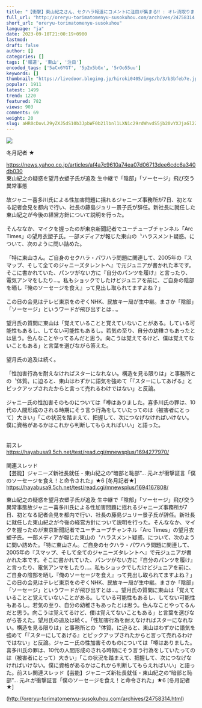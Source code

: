```yaml
---
title: "【衝撃】東山紀之さん、セクハラ報道にコメントに注目が集まる‼ : オレ流取りまとめニュース速報"
full_url: "http://oreryu-torimatomenyu-susokuhou.com/archives/24758314.html"
short_url: "oreryu-torimatomenyu-susokuhou"
language: "ja"
date: 2023-09-10T21:00:19+0900
lastmod: 
draft: false
author: []
categories: []
tags: ['報道', '東山', '注目']
encoded_tags: ['5aCx6YGT', '5p2x5bGx', '5rOo55uu']
keywords: []
thumbnail: "https://livedoor.blogimg.jp/hiroki0405/imgs/b/3/b3bfeb7e.jpg"
popular: 1911
latest: 1499
trend: 1220
featured: 782
views: 903
comments: 69
weight: 20
slug: aHR0cDovL29yZXJ5dS10b3JpbWF0b21lbnl1LXN1c29rdWhvdS5jb20vYXJjaGl2ZXMvMjQ3NTgzMTQuaHRtbA==
---
```


![](https://livedoor.blogimg.jp/hiroki0405/imgs/b/3/b3bfeb7e.jpg)

<div><p>冬月記者 ★ </p><a target='_blank' href='https://news.yahoo.co.jp/articles/af4a7c9610a74ea07d06713dee6cdc6a340db030'>https://news.yahoo.co.jp/articles/af4a7c9610a74ea07d06713dee6cdc6a340db030</a> <br> 東山紀之の疑惑を望月衣塑子氏が追及 生中継で「陰部」「ソーセージ」飛び交う異常事態 <br> <br> 故ジャニー喜多川氏による性加害問題に揺れるジャニーズ事務所が7日、初となる記者会見を都内で行い、社長の藤島ジュリー景子氏が辞任。新社長に就任した東山紀之が今後の経営方針について説明を行った。 <br> <br> そんななか、マイクを握ったのが東京新聞記者でユーチューブチャンネル「Arc Times」の望月衣塑子氏。一部メディアが報じた東山の〝ハラスメント疑惑〟について、次のように問い詰めた。 <br> <br> 「特に東山さん。ご自身のセクハラ・パワハラ問題に関連して、2005年の『スマップ、そして全てのジャニーズタレントへ』で元ジュニアが書かれた本です。そこに書かれていた、パンツがない方に『自分のパンツを履け』と言ったり、電気アンマをしたり…。私もショックでしたけどジュニアを前に、ご自身の陰部を晒し『俺のソーセージを食え』って見出し取られてますよね？」 <br> <br> この日の会見はテレビ東京をのぞくNHK、民放キー局が生中継。まさか「陰部」「ソーセージ」というワードが飛び出すとは…。 <br> <br> 望月氏の質問に東山は「覚えていることと覚えていないことがある。している可能性もあるし、してない可能性もあるし。若気の至り、自分の幼稚さもあったとは思う。色んなことやってるんだと思う。向こうは覚えてるけど、僕は覚えてないこともある」と言葉を選びながら答えた。 <br> <br> 望月氏の追及は続く。 <br> <br> 「性加害行為を耐えなければスターになれない。構造を見る限りは」と事務所との〝体質〟に迫ると、東山はわずかに語気を強めて「『スターにしてあげる』とピックアップされたからと言って売れるわけではない」と反論。 <br> <br> ジャニー氏の性加害そのものについては「噂はありました。喜多川氏の罪は、10代の人間形成のされる時期にそう言う行為をしていたってのは（被害者にとって）大きい」「この状況を踏まえて、把握して、次につなげなければいけない。僕に資格があるかはこれから判断してもらえればいい」と語った。 <br> <br> <br> 前スレ <br> <a target='_blank' href='https://hayabusa9.5ch.net/test/read.cgi/mnewsplus/1694277970/'>https://hayabusa9.5ch.net/test/read.cgi/mnewsplus/1694277970/</a> <br> <br> 関連スレッド <br> 【芸能】ジャニーズ新社長就任・東山紀之の“暗部と恥部”… 元Jr.が衝撃証言「僕のソーセージを食え！と命令された」★6 [冬月記者★] <br> <a target='_blank' href='https://hayabusa9.5ch.net/test/read.cgi/mnewsplus/1694167808/'>https://hayabusa9.5ch.net/test/read.cgi/mnewsplus/1694167808/</a> <p>東山紀之の疑惑を望月衣塑子氏が追及 生中継で「陰部」「ソーセージ」飛び交う異常事態故ジャニー喜多川氏による性加害問題に揺れるジャニーズ事務所が7日、初となる記者会見を都内で行い、社長の藤島ジュリー景子氏が辞任。新社長に就任した東山紀之が今後の経営方針について説明を行った。そんななか、マイクを握ったのが東京新聞記者でユーチューブチャンネル「Arc Times」の望月衣塑子氏。一部メディアが報じた東山の〝ハラスメント疑惑〟について、次のように問い詰めた。「特に東山さん。ご自身のセクハラ・パワハラ問題に関連して、2005年の『スマップ、そして全てのジャニーズタレントへ』で元ジュニアが書かれた本です。そこに書かれていた、パンツがない方に『自分のパンツを履け』と言ったり、電気アンマをしたり…。私もショックでしたけどジュニアを前に、ご自身の陰部を晒し『俺のソーセージを食え』って見出し取られてますよね？」この日の会見はテレビ東京をのぞくNHK、民放キー局が生中継。まさか「陰部」「ソーセージ」というワードが飛び出すとは…。望月氏の質問に東山は「覚えていることと覚えていないことがある。している可能性もあるし、してない可能性もあるし。若気の至り、自分の幼稚さもあったとは思う。色んなことやってるんだと思う。向こうは覚えてるけど、僕は覚えてないこともある」と言葉を選びながら答えた。望月氏の追及は続く。「性加害行為を耐えなければスターになれない。構造を見る限りは」と事務所との〝体質〟に迫ると、東山はわずかに語気を強めて「『スターにしてあげる』とピックアップされたからと言って売れるわけではない」と反論。ジャニー氏の性加害そのものについては「噂はありました。喜多川氏の罪は、10代の人間形成のされる時期にそう言う行為をしていたってのは（被害者にとって）大きい」「この状況を踏まえて、把握して、次につなげなければいけない。僕に資格があるかはこれから判断してもらえればいい」と語った。前スレ関連スレッド【芸能】ジャニーズ新社長就任・東山紀之の“暗部と恥部”… 元Jr.が衝撃証言「僕のソーセージを食え！と命令された」★6 [冬月記者★]</p></div>

(http://oreryu-torimatomenyu-susokuhou.com/archives/24758314.html)
